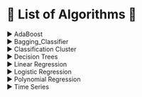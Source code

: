 # :large_blue_diamond: List of Algorithms :large_blue_diamond:
:arrow_forward: AdaBoost  
:arrow_forward: Bagging_Classifier  
:arrow_forward: Classification Cluster  
:arrow_forward: Decision Trees    
:arrow_forward: Linear Regression  
:arrow_forward: Logistic Regression  
:arrow_forward: Polynomial Regression  
:arrow_forward: Time Series
